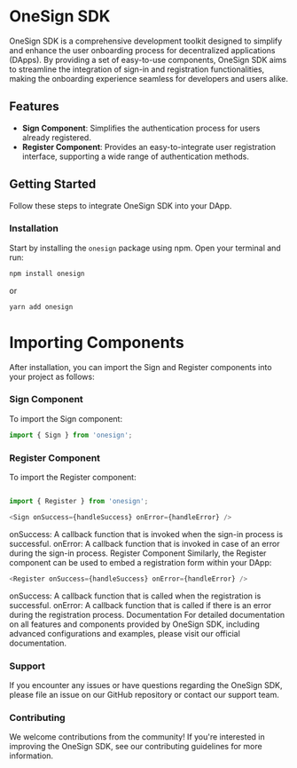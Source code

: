 # OneSign SDK

OneSign SDK is a comprehensive development toolkit designed to simplify and enhance the user onboarding process for decentralized applications (DApps). By providing a set of easy-to-use components, OneSign SDK aims to streamline the integration of sign-in and registration functionalities, making the onboarding experience seamless for developers and users alike.

## Features

- **Sign Component**: Simplifies the authentication process for users already registered.
- **Register Component**: Provides an easy-to-integrate user registration interface, supporting a wide range of authentication methods.

## Getting Started

Follow these steps to integrate OneSign SDK into your DApp.

### Installation

Start by installing the `onesign` package using npm. Open your terminal and run:

```bash
npm install onesign
```
or
```bash
yarn add onesign
```

# Importing Components
After installation, you can import the Sign and Register components into your project as follows:

### Sign Component
To import the Sign component:

```javascript
import { Sign } from 'onesign';
```


### Register Component
To import the Register component:

```javascript

import { Register } from 'onesign';
```

```javascript
<Sign onSuccess={handleSuccess} onError={handleError} />
```

onSuccess: A callback function that is invoked when the sign-in process is successful.
onError: A callback function that is invoked in case of an error during the sign-in process.
Register Component
Similarly, the Register component can be used to embed a registration form within your DApp:

```javascript
<Register onSuccess={handleSuccess} onError={handleError} />
```
onSuccess: A callback function that is called when the registration is successful.
onError: A callback function that is called if there is an error during the registration process.
Documentation
For detailed documentation on all features and components provided by OneSign SDK, including advanced configurations and examples, please visit our official documentation.

### Support
If you encounter any issues or have questions regarding the OneSign SDK, please file an issue on our GitHub repository or contact our support team.

### Contributing
We welcome contributions from the community! If you're interested in improving the OneSign SDK, see our contributing guidelines for more information.


